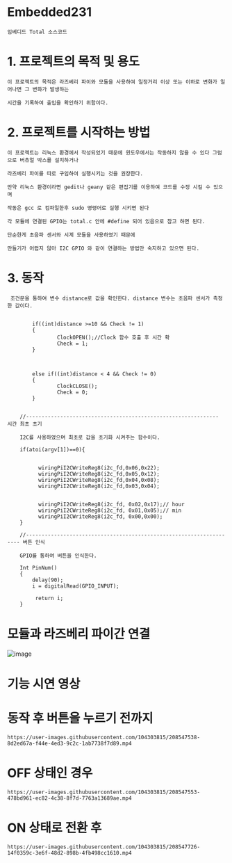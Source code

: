 # Embedded231
  
    임베디드 Total 소스코드


# 1. 프로젝트의 목적 및 용도 
  
  
    이 프로젝트의 목적은 라즈베리 파이와 모듈을 사용하여 일정거리 이상 또는 이하로 변화가 일어나면 그 변화가 발생하는
    
    시간을 기록하여 출입을 확인하기 위함이다.






 # 2. 프로젝트를 시작하는 방법
 
    이 프로젝트는 리눅스 환경에서 작성되었기 때문에 윈도우에서는 작동하지 않을 수 있다 그럼으로 버츄얼 박스를 설치하거나
   
    라즈베리 파이를 따로 구입하여 실행시키는 것을 권장한다.
 
    만약 리눅스 환경이라면 gedit나 geany 같은 편집기를 이용하여 코드를 수정 시킬 수 있으며
   
    작동은 gcc 로 컴파일한후 sudo 명령어로 실행 시키면 된다
 
    각 모듈에 연결된 GPIO는 total.c 안에 #define 되어 있음으로 참고 하면 된다.
 
    단순한게 초음파 센서와 시계 모듈을 사용하였기 때문에

    만들기가 어렵지 않아 I2C GPIO 와 같이 연결하는 방법만 숙지하고 있으면 된다.











# 3. 동작


     조건문을 통하여 변수 distance로 값을 확인한다. distance 변수는 초음파 센서가 측정한 값이다.
  

   		    if((int)distance >=10 && Check != 1)
		    {
				    ClockOPEN();//Clock 함수 호출 후 시간 확
				    Check = 1;
		    }

		
		
		    else if((int)distance < 4 && Check != 0)
		    {
				    ClockCLOSE();
				    Check = 0;
		    }
        
        
        //-------------------------------------------------------------- 시간 최초 초기
        
        I2C를 사용하였으며 최초로 값을 초기화 시켜주는 함수이다.
        
        if(atoi(argv[1])==0){
        
        
              wiringPiI2CWriteReg8(i2c_fd,0x06,0x22);
              wiringPiI2CWriteReg8(i2c_fd,0x05,0x12);
              wiringPiI2CWriteReg8(i2c_fd,0x04,0x08);
              wiringPiI2CWriteReg8(i2c_fd,0x03,0x04);


              wiringPiI2CWriteReg8(i2c_fd, 0x02,0x17);// hour
              wiringPiI2CWriteReg8(i2c_fd, 0x01,0x05);// min  
              wiringPiI2CWriteReg8(i2c_fd, 0x00,0x00); 
        }
		
        //-------------------------------------------------------------------- 버튼 인식
         
        GPIO를 통하여 버튼을 인식한다.
        
        Int PinNum()
        {
            delay(90);
            i = digitalRead(GPIO_INPUT);

             return i;
      	}


# 모듈과 라즈베리 파이간 연결
![image](https://user-images.githubusercontent.com/104303815/208537651-6b177d9c-c81b-4372-8a94-970f4eaf507b.png)

# 기능 시연 영상

# 동작 후 버튼을 누르기 전까지


	https://user-images.githubusercontent.com/104303815/208547538-8d2ed67a-f44e-4ed3-9c2c-1ab7738f7d89.mp4


# OFF 상태인 경우


	https://user-images.githubusercontent.com/104303815/208547553-478bd961-ec82-4c38-8f7d-7763a13689ae.mp4


# ON 상태로 전환 후


	https://user-images.githubusercontent.com/104303815/208547726-14f0359c-3e6f-48d2-898b-4fb498cc1610.mp4



